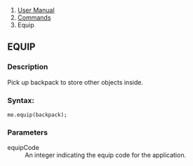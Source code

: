 <ol class="breadcrumb">
  <li><a href="#/docs/contents">User Manual</a></li>
  <li><a href="#/docs/commands">Commands</a></li>
  <li class="active">Equip</li>
</ol>

## EQUIP

### Description

Pick up backpack to store other objects inside.

### Syntax:

    me.equip(backpack);

### Parameters

<dl>
  <dt>equipCode</dt>
  <dd>An integer indicating the equip code for the application.</dd>
</dl>

